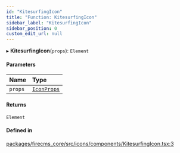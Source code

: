 ```yaml
---
id: "KitesurfingIcon"
title: "Function: KitesurfingIcon"
sidebar_label: "KitesurfingIcon"
sidebar_position: 0
custom_edit_url: null
---
```


▸ **KitesurfingIcon**(`props`): `Element`

#### Parameters

| Name | Type |
| :------ | :------ |
| `props` | [`IconProps`](../types/IconProps.md) |

#### Returns

`Element`

#### Defined in

[packages/firecms_core/src/icons/components/KitesurfingIcon.tsx:3](https://github.com/FireCMSco/firecms/blob/d45f3739/packages/firecms_core/src/icons/components/KitesurfingIcon.tsx#L3)
